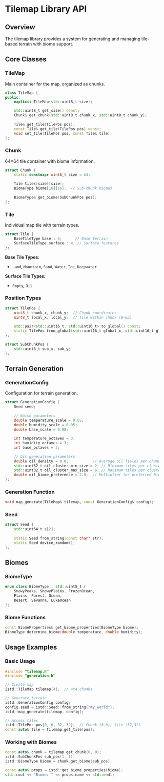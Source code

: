# Tilemap Library API

## Overview

The tilemap library provides a system for generating and managing tile-based terrain with biome support.

## Core Classes

### TileMap

Main container for the map, organized as chunks.

```cpp
class TileMap {
public:
    explicit TileMap(std::uint8_t size);

    std::uint8_t get_size() const;
    Chunk& get_chunk(std::uint8_t chunk_x, std::uint8_t chunk_y);
    
    Tile& get_tile(TilePos pos);
    const Tile& get_tile(TilePos pos) const;
    void set_tile(TilePos pos, const Tile& tile);
};
```

### Chunk

64×64 tile container with biome information.

```cpp
struct Chunk {
    static constexpr uint8_t size = 64;
    
    Tile tiles[size][size];
    BiomeType biome[16][16];  // Sub-chunk biomes
    
    BiomeType& get_biome(SubChunkPos pos);
};
```

### Tile

Individual map tile with terrain types.

```cpp
struct Tile {
    BaseTileType base : 4;      // Base terrain
    SurfaceTileType surface : 4; // Surface features
};
```

**Base Tile Types:**
- `Land`, `Mountain`, `Sand`, `Water`, `Ice`, `Deepwater`

**Surface Tile Types:**
- `Empty`, `Oil`

### Position Types

```cpp
struct TilePos {
    uint8_t chunk_x, chunk_y;  // Chunk coordinates
    uint8_t local_x, local_y;  // Tile within chunk (0-63)
    
    std::pair<std::uint16_t, std::uint16_t> to_global() const;
    static TilePos from_global(std::uint16_t global_x, std::uint16_t global_y);
};

struct SubChunkPos {
    std::uint8_t sub_x, sub_y;
};
```

## Terrain Generation

### GenerationConfig

Configuration for terrain generation.

```cpp
struct GenerationConfig {
    Seed seed;
    
    // Noise parameters
    double temperature_scale = 0.05;
    double humidity_scale = 0.05;
    double base_scale = 0.08;
    
    int temperature_octaves = 3;
    int humidity_octaves = 3;
    int base_octaves = 3;
    
    // Oil generation parameters
    double oil_density = 0.8;           // Average oil fields per chunk
    std::uint32_t oil_cluster_min_size = 2; // Minimum tiles per cluster
    std::uint32_t oil_cluster_max_size = 6; // Maximum tiles per cluster
    double oil_biome_preference = 2.0;  // Multiplier for preferred biomes
};
```

### Generation Function

```cpp
void map_generate(TileMap& tilemap, const GenerationConfig& config);
```

### Seed

```cpp
struct Seed {
    std::uint64_t s[2];
    
    static Seed from_string(const char* str);
    static Seed device_random();
};
```

## Biomes

### BiomeType

```cpp
enum class BiomeType : std::uint8_t {
    SnowyPeaks, SnowyPlains, FrozenOcean,
    Plains, Forest, Ocean,
    Desert, Savanna, LukeOcean
};
```

### Biome Functions

```cpp
const BiomeProperties& get_biome_properties(BiomeType biome);
BiomeType determine_biome(double temperature, double humidity);
```

## Usage Examples

### Basic Usage

```cpp
#include "tilemap.h"
#include "generation.h"

// Create map
istd::TileMap tilemap(4);  // 4x4 chunks

// Generate terrain
istd::GenerationConfig config;
config.seed = istd::Seed::from_string("my_world");
istd::map_generate(tilemap, config);

// Access tiles
istd::TilePos pos{0, 0, 32, 32};  // Chunk (0,0), tile (32,32)
const auto& tile = tilemap.get_tile(pos);
```

### Working with Biomes

```cpp
const auto& chunk = tilemap.get_chunk(0, 0);
istd::SubChunkPos sub_pos(1, 1);
istd::BiomeType biome = chunk.get_biome(sub_pos);

const auto& props = istd::get_biome_properties(biome);
std::cout << "Biome: " << props.name << std::endl;
```
